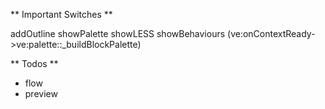 ** Important Switches **

addOutline
showPalette
showLESS
showBehaviours (ve:onContextReady->ve:palette::_buildBlockPalette)

**  Todos **

- flow
- preview
